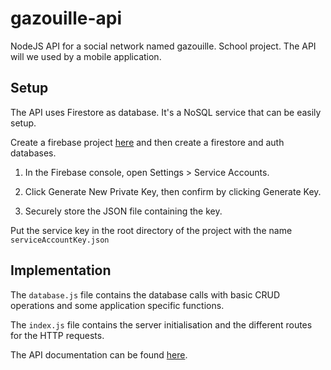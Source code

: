 # gazouille-api
NodeJS API for a social network named gazouille. School project.
The API will we used by a mobile application. 

## Setup

 The API uses Firestore as database. It's a NoSQL service that can be easily setup. 

Create a firebase project [here](https://firebase.google.com/) and then create a firestore and auth databases. 

1. In the Firebase console, open Settings > Service Accounts.

2. Click Generate New Private Key, then confirm by clicking Generate Key.

3. Securely store the JSON file containing the key.

Put the service key in the root directory of the project with the name `serviceAccountKey.json`

## Implementation 

The `database.js` file contains the database calls with basic CRUD operations and some application specific functions. 

The `index.js` file contains the server initialisation and the different routes for the HTTP requests. 

The API documentation can be found [here](https://app.swaggerhub.com/apis/smarbal/gazouille_API/1.0.0).
